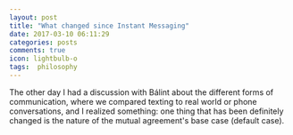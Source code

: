 ```yaml
---
layout: post
title: "What changed since Instant Messaging"
date: 2017-03-10 06:11:29
categories: posts
comments: true
icon: lightbulb-o
tags:  philosophy
---
```


The other day I had a discussion with Bálint about the different forms of communication, where we compared texting to real world or phone conversations, and I realized something: one thing that has been definitely changed is the nature of the mutual agreement's base case (default case).

